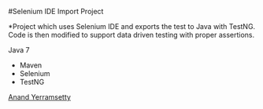 #Selenium IDE Import Project

*Project which uses Selenium IDE and exports the test to Java with TestNG. Code is then modified to support data driven testing with proper assertions.

Java 7

* Maven
* Selenium
* TestNG

[Anand Yerramsetty](http://sqasolution.com)

